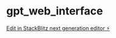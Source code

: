 # gpt_web_interface

[Edit in StackBlitz next generation editor ⚡️](https://stackblitz.com/~/github.com/ofer-shaham/gpt_web_interface)